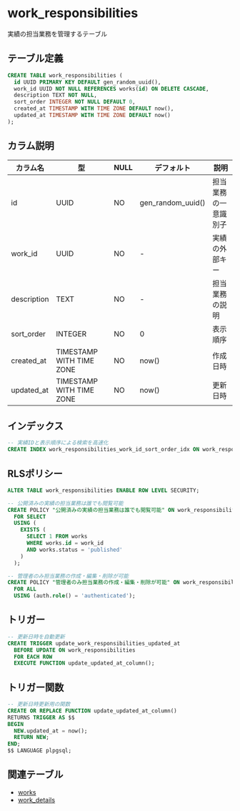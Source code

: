 # work_responsibilities

実績の担当業務を管理するテーブル

## テーブル定義

```sql
CREATE TABLE work_responsibilities (
  id UUID PRIMARY KEY DEFAULT gen_random_uuid(),
  work_id UUID NOT NULL REFERENCES works(id) ON DELETE CASCADE,
  description TEXT NOT NULL,
  sort_order INTEGER NOT NULL DEFAULT 0,
  created_at TIMESTAMP WITH TIME ZONE DEFAULT now(),
  updated_at TIMESTAMP WITH TIME ZONE DEFAULT now()
);
```

## カラム説明

| カラム名 | 型 | NULL | デフォルト | 説明 |
|----------|-----|------|------------|------|
| id | UUID | NO | gen_random_uuid() | 担当業務の一意識別子 |
| work_id | UUID | NO | - | 実績の外部キー |
| description | TEXT | NO | - | 担当業務の説明 |
| sort_order | INTEGER | NO | 0 | 表示順序 |
| created_at | TIMESTAMP WITH TIME ZONE | NO | now() | 作成日時 |
| updated_at | TIMESTAMP WITH TIME ZONE | NO | now() | 更新日時 |

## インデックス

```sql
-- 実績IDと表示順序による検索を高速化
CREATE INDEX work_responsibilities_work_id_sort_order_idx ON work_responsibilities (work_id, sort_order);
```

## RLSポリシー

```sql
ALTER TABLE work_responsibilities ENABLE ROW LEVEL SECURITY;

-- 公開済みの実績の担当業務は誰でも閲覧可能
CREATE POLICY "公開済みの実績の担当業務は誰でも閲覧可能" ON work_responsibilities
  FOR SELECT
  USING (
    EXISTS (
      SELECT 1 FROM works
      WHERE works.id = work_id
      AND works.status = 'published'
    )
  );

-- 管理者のみ担当業務の作成・編集・削除が可能
CREATE POLICY "管理者のみ担当業務の作成・編集・削除が可能" ON work_responsibilities
  FOR ALL
  USING (auth.role() = 'authenticated');
```

## トリガー

```sql
-- 更新日時を自動更新
CREATE TRIGGER update_work_responsibilities_updated_at
  BEFORE UPDATE ON work_responsibilities
  FOR EACH ROW
  EXECUTE FUNCTION update_updated_at_column();
```

## トリガー関数

```sql
-- 更新日時更新用の関数
CREATE OR REPLACE FUNCTION update_updated_at_column()
RETURNS TRIGGER AS $$
BEGIN
  NEW.updated_at = now();
  RETURN NEW;
END;
$$ LANGUAGE plpgsql;
```

## 関連テーブル

- [works](./works.md)
- [work_details](./work_details.md) 